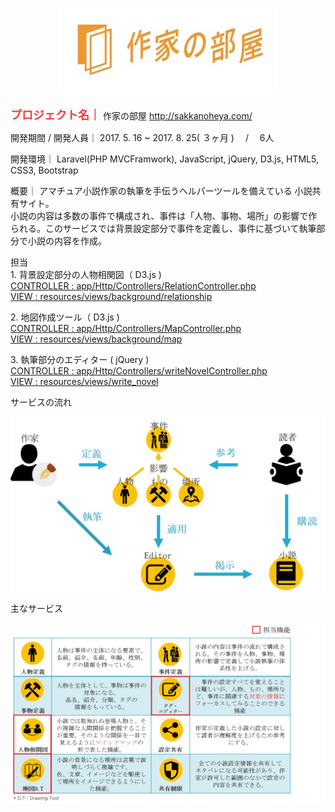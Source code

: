 

<p align="center"><img src="./readmeImg/sakkanoheyaHeader.jpg"></p>

<span  style='color:#F73A3A; font-weight:bold; font-size:18px;'>プロジェクト名｜</span>
<span class='content'>作家の部屋 http://sakkanoheya.com/ </span>

<span class='subject'>開発期間 / 開発人員｜</span>
<span class='content'>2017. 5. 16 ~ 2017. 8. 25( ３ヶ月 ) 　/　 6人</span>

<span class='subject'>開発環境｜</span>
<span class='content'>Laravel(PHP MVCFramwork), JavaScript, jQuery, D3.js,
 	       HTML5, CSS3, Bootstrap
</span>

<span class='subject'>概要｜</span>
<span class='content'>アマチュア小説作家の執筆を手伝うヘルパーツールを備えている
小説共有サイト。<br>
小説の内容は多数の事件で構成され、事件は「人物、事物、場所」の影響で作られる。このサービスでは<span class='highlite'>背景設定部分</span>で事件を定義し、事件に基づいて<span class='highlite'>執筆部分</span>で小説の内容を作成。

<span class='subject'>担当</span><br>
<span class='sub-subject'>1. 背景設定部分の人物相関図（ D3.js )</span><br>
<a href='https://github.com/daegunkor/sakkanoheya/blob/master/app/Http/Controllers/RelationController.php'>CONTROLLER : app/Http/Controllers/RelationController.php</a><br>
<a href='https://github.com/daegunkor/sakkanoheya/tree/master/resources/views/background/relationship'>VIEW : resources/views/background/relationship</a>

<span class='sub-subject'>2. 地図作成ツール（ D3.js )</span><br>
<a href='https://github.com/daegunkor/sakkanoheya/blob/master/app/Http/Controllers/MapController.php'>CONTROLLER : app/Http/Controllers/MapController.php</a><br>
<a href='https://github.com/daegunkor/sakkanoheya/tree/master/resources/views/background/map'>VIEW : resources/views/background/map</a>

<span class='sub-subject'>3. 執筆部分のエディター  ( jQuery )</span><br>
<a href='https://github.com/daegunkor/sakkanoheya/blob/master/app/Http/Controllers/writeNovelController.php'>CONTROLLER : app/Http/Controllers/writeNovelController.php</a><br>
<a href='https://github.com/daegunkor/sakkanoheya/tree/master/resources/views/write_novel'>VIEW : resources/views/write_novel</a>


<span class='subject'>サービスの流れ</span>
<p align="center"><img src="./readmeImg/serviceFlow.jpg"></p>

<span class='subject'>主なサービス</span>
<p align="center"><img src="./readmeImg/main_func.jpg"></p>
